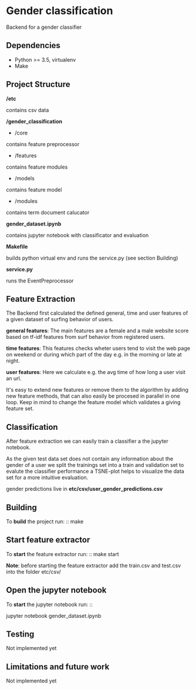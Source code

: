 Gender classification
=============================

Backend for a gender classifier

Dependencies
------------

* Python >= 3.5, virtualenv
* Make

Project Structure
------------

**/etc**

contains csv data

**/gender_classification**

- /core

contains feature preprocessor

- /features

contains feature modules

- /models

contains feature model

- /modules

contains term document calucator

**gender_dataset.ipynb**

contains jupyter notebook with classificator and evaluation

**Makefile**

builds python virtual env and runs the service.py (see section Building)

**service.py**

runs the EventPreprocessor


Feature Extraction
------------

The Backend first calculated the defined general, 
time and user features of a given dataset of surfing
behavior of users.

**general features**:
The main features are a female and a male website
score based on tf-idf features from surf behavior
from registered users.

**time features**:
This features checks wheter users tend to visit the
web page on weekend or during which part of the 
day e.g. in the morning or late at night.

**user features**:
Here we calculate e.g. the avg time of
how long a user visit an url. 


It's easy to extend new features or remove them
to the algorithm by adding new feature methods,
that can also easily be procesed in parallel
in one loop.
Keep in mind to change the feature model which
validates a giving feature set.

Classification
------------

After feature extraction we can easily train
a classifier a the jupyter notebook.

As the given test data set does not contain
any information about the gender of a user
we split the trainings set into a train and
validation set to evalute the classifier performance
a TSNE-plot helps to visualize the data set
for a more intuitive evaluation.

gender predictions live in **etc/csv/user_gender_predictions.csv**


Building
--------

To **build** the project run:
::
    make

Start feature extractor
--------

To **start** the feature extractor run:
::
    make start

**Note**: before starting the feature extractor
add the train.csv and test.csv into the
folder etc/csv/

Open the jupyter notebook
--------
To **start** the jupyter notebook run:
::

jupyter notebook gender_dataset.ipynb

Testing
-------

Not implemented yet

Limitations and future work
-------

Not implemented yet
